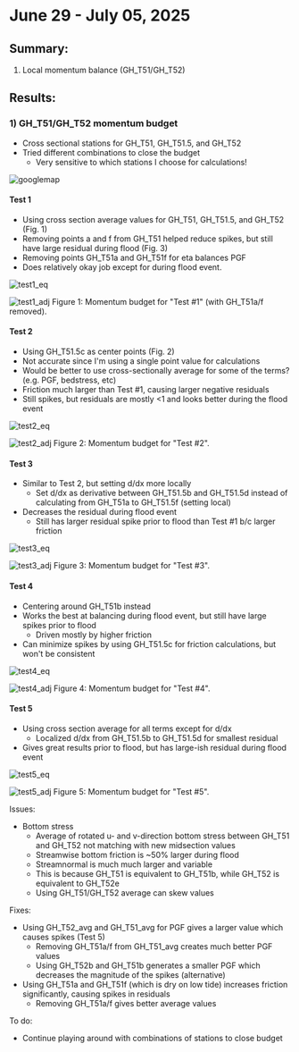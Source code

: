 # June 29 - July 05, 2025

## Summary:
1) Local momentum balance (GH_T51/GH_T52)

## Results:
### 1) GH_T51/GH_T52 momentum budget
- Cross sectional stations for GH_T51, GH_T51.5, and GH_T52
- Tried different combinations to close the budget
	- Very sensitive to which stations I choose for calculations!

![googlemap](../Figures/062625meeting/gh_51_515_52_locations.png)

#### Test 1
- Using cross section average values for GH_T51, GH_T51.5, and GH_T52 (Fig. 1)
- Removing points a and f from GH_T51 helped reduce spikes, but still have large residual during flood (Fig. 3)
- Removing points GH_T51a and GH_T51f for eta balances PGF
- Does relatively okay job except for during flood event.

![test1_eq](../Figures/070325meeting/momentumbalance_equation_test1.png)

![test1_adj](../Figures/070325meeting/momentumbalance_ght51_ght52_test1_adj.png)
Figure 1: Momentum budget for "Test #1" (with GH_T51a/f removed).



#### Test 2
- Using GH_T51.5c as center points (Fig. 2)
- Not accurate since I'm using a single point value for calculations
- Would be better to use cross-sectionally average for some of the terms? (e.g. PGF, bedstress, etc) 
- Friction much larger than Test #1, causing larger negative residuals
- Still spikes, but residuals are mostly <1 and looks better during the flood event

![test2_eq](../Figures/070325meeting/momentumbalance_equation_test2.png)

![test2_adj](../Figures/070325meeting/momentumbalance_ght51_ght52_test2.png)
Figure 2: Momentum budget for "Test #2".



#### Test 3
- Similar to Test 2, but setting d/dx more locally
	- Set d/dx as derivative between GH_T51.5b and GH_T51.5d instead of calculating from GH_T51a to GH_T51.5f (setting local)
- Decreases the residual during flood event
	- Still has larger residual spike prior to flood than Test #1 b/c larger friction

![test3_eq](../Figures/070325meeting/momentumbalance_equation_test3.png)

![test3_adj](../Figures/070325meeting/momentumbalance_ght51_ght52_test3.png)
Figure 3: Momentum budget for "Test #3".



#### Test 4
- Centering around GH_T51b instead
- Works the best at balancing during flood event, but still have large spikes prior to flood
	- Driven mostly by higher friction
- Can minimize spikes by using GH_T51.5c for friction calculations, but won't be consistent

![test4_eq](../Figures/070325meeting/momentumbalance_equation_test4.png)

![test4_adj](../Figures/070325meeting/momentumbalance_ght51_ght52_test4.png)
Figure 4: Momentum budget for "Test #4".


#### Test 5
- Using cross section average for all terms except for d/dx
	- Localized d/dx from GH_T51.5b to GH_T51.5d for smallest residual
- Gives great results prior to flood, but has large-ish residual during flood event


![test5_eq](../Figures/070325meeting/momentumbalance_equation_test5.png)

![test5_adj](../Figures/070325meeting/momentumbalance_ght51_ght52_test5.png)
Figure 5: Momentum budget for "Test #5".


Issues:
- Bottom stress
	- Average of rotated u- and v-direction bottom stress between GH_T51 and GH_T52 not matching with new midsection values
	- Streamwise bottom friction is ~50% larger during flood
	- Streamnormal is much much larger and variable
	- This is because GH_T51 is equivalent to GH_T51b, while GH_T52 is equivalent to GH_T52e 
	- Using GH_T51/GH_T52 average can skew values


Fixes:
- Using GH_T52_avg and GH_T51_avg for PGF gives a larger value which causes spikes (Test 5)
	- Removing GH_T51a/f from GH_T51_avg creates much better PGF values
	- Using GH_T52b and GH_T51b generates a smaller PGF which decreases the magnitude of the spikes (alternative)
- Using GH_T51a and GH_T51f (which is dry on low tide) increases friction significantly, causing spikes in residuals
	- Removing GH_T51a/f gives better average values


To do:
- Continue playing around with combinations of stations to close budget

